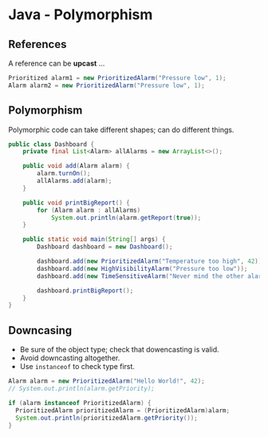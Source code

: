 # Java - Polymorphism

## References

A reference can be **upcast** ...

```java
Prioritized alarm1 = new PrioritizedAlarm("Pressure low", 1);
Alarm alarm2 = new PrioritizedAlarm("Pressure low", 1);
```

## Polymorphism

Polymorphic code can take different shapes; can do different things.

```java
public class Dashboard {
    private final List<Alarm> allAlarms = new ArrayList<>();

    public void add(Alarm alarm) {
        alarm.turnOn();
        allAlarms.add(alarm);
    }

    public void printBigReport() {
        for (Alarm alarm : allAlarms)
            System.out.println(alarm.getReport(true));
    }

    public static void main(String[] args) {
        Dashboard dashboard = new Dashboard();

        dashboard.add(new PrioritizedAlarm("Temperature too high", 42));
        dashboard.add(new HighVisibilityAlarm("Pressure too low"));
        dashboard.add(new TimeSensitiveAlarm("Never mind the other alarms. You're late for dinner"));

        dashboard.printBigReport();
    }
}
```

## Downcasing

* Be sure of the object type; check that dowencasting is valid.
* Avoid downcasting altogether.
* Use `instanceof` to check type first.


```java
Alarm alarm = new PrioritizedAlarm("Hello World!", 42);
// System.out.println(alarm.getPriority);

if (alarm instanceof PrioritizedAlarm) {
  PrioritizedAlarm prioritizedAlarm = (PrioritizedAlarm)alarm;
  System.out.println(prioritizedAlarm.getPriority());
}
```
